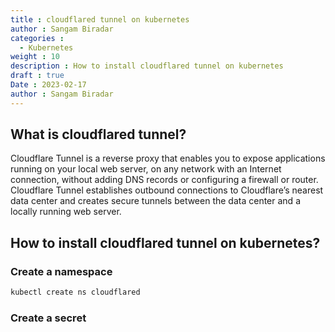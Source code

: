 ```yaml
---
title : cloudflared tunnel on kubernetes
author : Sangam Biradar
categories : 
  - Kubernetes
weight : 10
description : How to install cloudflared tunnel on kubernetes
draft : true
Date : 2023-02-17
author : Sangam Biradar
---
```


## What is cloudflared tunnel?

Cloudflare Tunnel is a reverse proxy that enables you to expose applications running on your local web server, on any network with an Internet connection, without adding DNS records or configuring a firewall or router. Cloudflare Tunnel establishes outbound connections to Cloudflare’s nearest data center and creates secure tunnels between the data center and a locally running web server.

## How to install cloudflared tunnel on kubernetes?

### Create a namespace

```bash
kubectl create ns cloudflared
```

### Create a secret

```bash

